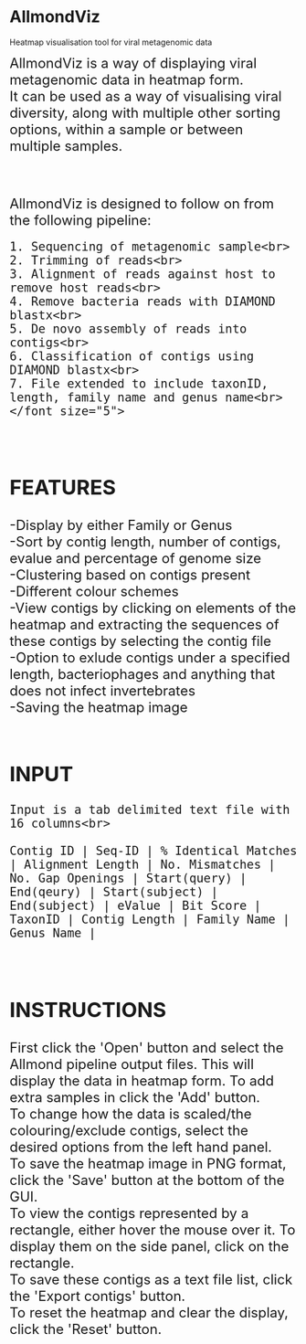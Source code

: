 # AllmondViz
Heatmap visualisation tool for viral metagenomic data

<font size="5">AllmondViz is a way of displaying viral metagenomic data in heatmap form.<br> It can be used as a way of visualising viral diversity, along with multiple other sorting options, within a sample or between multiple samples.<br><br>

<br>
AllmondViz is designed to follow on from the following pipeline: <br>

	1. Sequencing of metagenomic sample<br>
	2. Trimming of reads<br>
	3. Alignment of reads against host to remove host reads<br>
	4. Remove bacteria reads with DIAMOND blastx<br>
	5. De novo assembly of reads into contigs<br>
	6. Classification of contigs using DIAMOND blastx<br>
	7. File extended to include taxonID, length, family name and genus name<br></font size="5">
<br>
<b><h2>FEATURES</h2></b>
<font size="5">
	-Display by either Family or Genus <br>
	-Sort by contig length, number of contigs, evalue and percentage of genome size<br>
	-Clustering based on contigs present<br>
	-Different colour schemes<br>
	-View contigs by clicking on elements of the heatmap and extracting the sequences of these contigs by selecting the contig file <br>
	-Option to exlude contigs under a specified length, bacteriophages and anything that does not infect invertebrates<br>
	-Saving the heatmap image<br></font size="5">
<br>
<b><h2>INPUT</h2></b> 

	Input is a tab delimited text file with 16 columns<br>

	Contig ID | Seq-ID | % Identical Matches | Alignment Length | No. Mismatches | No. Gap Openings | Start(query) | End(qeury) | Start(subject) | End(subject) | eValue | Bit Score | TaxonID | Contig Length | Family Name | Genus Name |
<br>
<b><h2>INSTRUCTIONS</h2></b>
<font size="5">
First click the 'Open' button and select the Allmond pipeline output files. This will display the data in heatmap form. To add extra samples in click the 'Add' button.<br>To change how the data is scaled/the colouring/exclude contigs, select the desired options from the left hand panel.<br>To save the heatmap image in PNG format, click the 'Save' button at the bottom of the GUI.<br>To view the contigs represented by a rectangle, either hover the mouse over it. To display them on the side panel, click on the rectangle.<br>To save these contigs as a text file list, click the 'Export contigs' button.<br>To reset the heatmap and clear the display, click the 'Reset' button.
